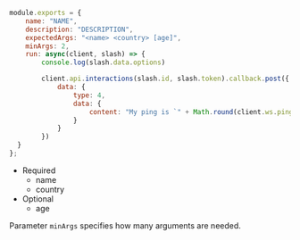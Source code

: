```js
module.exports = {
	name: "NAME",
	description: "DESCRIPTION",
	expectedArgs: "<name> <country> [age]",
	minArgs: 2,
	run: async(client, slash) => {
		console.log(slash.data.options)

		client.api.interactions(slash.id, slash.token).callback.post({
			data: {
				type: 4,
				data: {
					content: "My ping is `" + Math.round(client.ws.ping) + "ms`"
				}
			}
		})
  }
};
```

* Required
  * name
  * country
* Optional
  * age

Parameter `minArgs` specifies how many arguments are needed.
